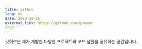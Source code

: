 ```yaml
---
title: github
lang: ko
date: 2023-10-26
external_link: https://github.com/gumwoo
tags:''
---
```


깃허브는 제가 개발한 다양한 프로젝트와 코드 샘플을 공유하는 공간입니다.

<!--more-->
